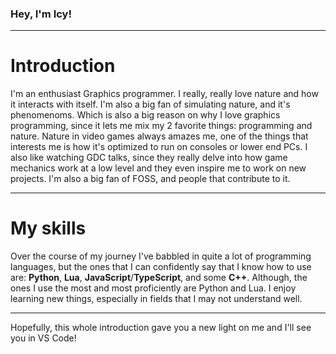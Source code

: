 ### Hey, I'm **Icy**!
****
# Introduction
I'm an enthusiast Graphics programmer. I really, really love nature and how it interacts with itself. I'm also a big fan of simulating nature, and it's phenomenoms. Which is also a big reason on why I love graphics programming, since it lets me mix my 2 favorite things: programming and nature. Nature in video games always amazes me, one of the things that interests me is how it's optimized to run on consoles or lower end PCs. I also like watching GDC talks, since they really delve into how game mechanics work at a low level and they even inspire me to work on new projects. I'm also a big fan of FOSS, and people that contribute to it.
****
# My skills
Over the course of my journey I've babbled in quite a lot of programming languages, but the ones that I can confidently say that I know how to use are: **Python**, **Lua**, **JavaScript**/**TypeScript**, and some **C++**. Although, the ones I use the most and most proficiently are Python and Lua. I enjoy learning new things, especially in fields that I may not understand well.
****
Hopefully, this whole introduction gave you a new light on me and I'll see you in VS Code!
